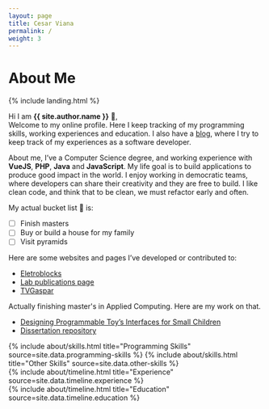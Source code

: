 ```yaml
---
layout: page
title: Cesar Viana
permalink: /
weight: 3
---
```


# **About Me**

{% include landing.html %}

Hi I am **{{ site.author.name }}** :wave:,<br>
Welcome to my online profile. Here I keep tracking of my programming skills, working experiences and education. I also have a [blog](/blog), where I try to keep track of my experiences as a software developer. 

About me, I’ve a Computer Science degree, and working experience with **VueJS**, **PHP**, **Java** and **JavaScript**. My life goal is to build applications to produce good impact in the world. I enjoy working in democratic teams, where developers can share their creativity and they are free to build. I like clean code, and think that to be clean, we must refactor early and often.

My actual bucket list :pray: is:
- [ ] Finish masters
- [ ] Buy or build a house for my family
- [ ] Visit pyramids

Here are some websites and pages I’ve developed or contributed to:

- [Eletroblocks](https://eletroblocks.com.br)
- [Lab publications page](https://lite.acad.univali.br/publicacoes-2)
- [TVGaspar](https://tvgaspar.com.br)

Actually finishing master's in Applied Computing. Here are my work on that.

- [Designing Programmable Toy’s Interfaces for Small Children](https://estudosemdesign.emnuvens.com.br/design/article/view/1150/466)
- [Dissertation repository](https://github.com/cesarviana/dissertation)

<div class="row">
{% include about/skills.html title="Programming Skills" source=site.data.programming-skills %}
{% include about/skills.html title="Other Skills" source=site.data.other-skills %}
</div>

<div class="row">
{% include about/timeline.html title="Experience" source=site.data.timeline.experience %}
</div>

<div class="row">
{% include about/timeline.html title="Education" source=site.data.timeline.education %}
</div>